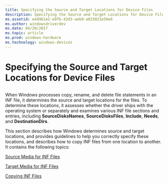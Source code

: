 ```yaml
---
title: Specifying the Source and Target Locations for Device Files
description: Specifying the Source and Target Locations for Device Files
ms.assetid: e44961e2-e9fb-43d3-aeb9-a625021e56e6
ms.author: windowsdriverdev
ms.date: 04/20/2017
ms.topic: article
ms.prod: windows-hardware
ms.technology: windows-devices
---
```


# Specifying the Source and Target Locations for Device Files


## <a href="" id="ddk-specifying-the-source-and-target-locations-for-device-files-dg"></a>


When Windows processes copy, rename, and delete file statements in an INF file, it determines the source and target locations for the files. To determine these locations, it assesses whether the driver ships with the operating system or separately and examines various INF file sections and entries, including **SourceDisksNames**, **SourceDisksFiles**, **Include**, **Needs**, and **DestinationDirs**.

This section describes how Windows determines source and target locations, and provides guidelines to help you correctly specify these locations, and describes how to copy INF files from one location to another. It contains the following topics:

[Source Media for INF Files](source-media-for-inf-files.md)

[Target Media for INF Files](target-media-for-inf-files.md)

[Copying INF Files](copying-inf-files.md)

 

 





